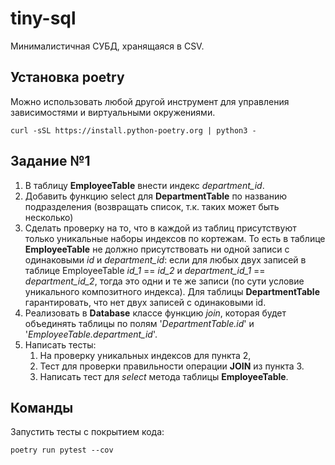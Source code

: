 # tiny-sql
Минималистичная СУБД, хранящаяся в CSV.


## Установка poetry
Можно использовать любой другой инструмент для управления зависимостями и виртуальными окружениями.
```aiignore
curl -sSL https://install.python-poetry.org | python3 -
```

## Задание №1
1. В таблицу **EmployeeTable** внести индекс _department_id_.
2. Добавить функцию select для **DepartmentTable** по названию подразделения (возвращать список, т.к. таких может быть несколько)
3. Сделать проверку на то, что в каждой из таблиц присутствуют только уникальные наборы индексов по кортежам.
   То есть в таблице **EmployeeTable** не должно присутствовать ни одной записи с одинаковыми _id_ и _department_id_:
если для любых двух записей в таблице EmployeeTable _id_1_ == _id_2_ и _department_id_1_ == _department_id_2_, тогда это одни и
   те же записи (по сути условие уникального композитного индекса). Для таблицы **DepartmentTable** гарантировать, что нет двух
   записей с одинаковыми id.
4. Реализовать в **Database** классе функцию _join_, которая будет объединять таблицы по полям '_DepartmentTable.id_' и 
'_EmployeeTable.department_id_'.
5. Написать тесты:
   1. На проверку уникальных индексов для пункта 2,
   2. Тест для проверки правильности операции **JOIN** из пункта 3.
   3. Написать тест для _select_ метода таблицы **EmployeeTable**.

## Команды
Запустить тесты c покрытием кода:
```
poetry run pytest --cov
```
